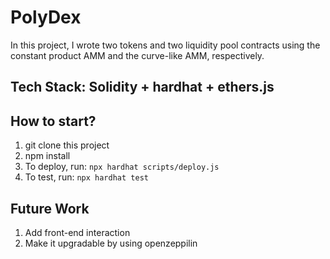 # PolyDex
In this project, I wrote two tokens and two liquidity pool contracts using the constant product AMM and the curve-like AMM, respectively.
## Tech Stack: Solidity + hardhat + ethers.js
## How to start?
1. git clone this project
2. npm install  
3. To deploy, run: ```npx hardhat scripts/deploy.js```  
4. To test, run: ```npx hardhat test```
## Future Work
1. Add front-end interaction
2. Make it upgradable by using openzeppilin

